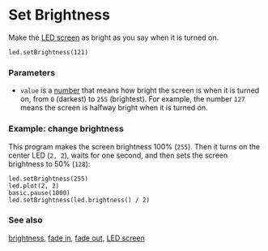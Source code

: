 # Set Brightness

Make the [LED screen](/device/screen) as bright as you say when it is
turned on.

```sig
led.setBrightness(121)
```

### Parameters

* ``value`` is a [number](/reference/types/number) that means how
  bright the screen is when it is turned on, from `0` (darkest) to
  `255` (brightest). For example, the number `127` means the screen is
  halfway bright when it is turned on.

### Example: change brightness

This program makes the screen brightness 100% (`255`).  Then it turns on
the center LED (`2, 2`), waits for one second, and then sets the screen
brightness to 50% (`128`):

```blocks
led.setBrightness(255)
led.plot(2, 2)
basic.pause(1000)
led.setBrightness(led.brightness() / 2)
```

### See also

[brightness](/reference/led/brightness), [fade in](/reference/led/fade-in), [fade out](/reference/led/fade-out), [LED screen](/device/screen)
